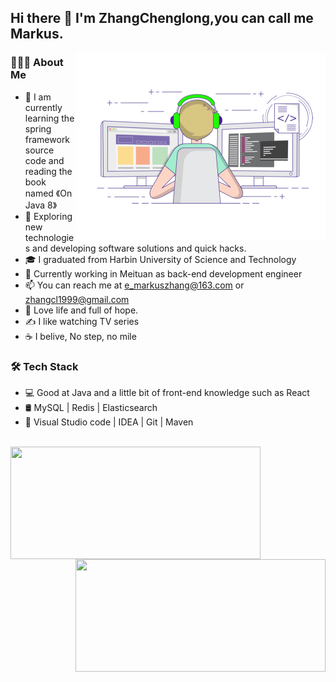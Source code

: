 ## Hi there 👋  I'm ZhangChenglong,you can call me Markus.

<img align="right" alt="GIF" src="https://raw.githubusercontent.com/devSouvik/devSouvik/master/gif3.gif" width="400" />

### 👨🏻‍💻 About Me 

- 🔭 I am currently learning the spring framework  source code and reading the book named 《On Java 8》
- 🤔 Exploring new technologies and developing software solutions and quick hacks.
- 🎓 I graduated from Harbin University of Science and Technology
- 💼 Currently working in Meituan as back-end development engineer
- 📫 You can reach me at e_markuszhang@163.com or zhangcl1999@gmail.com
- 🌱 Love life and full of hope.
- ✍️ I like watching TV series
- ☕ I belive, No step, no mile


### 🛠 Tech Stack

- 💻 Good at Java and a little bit of front-end knowledge such as React
- 🛢  MySQL | Redis | Elasticsearch
- 🔧 Visual Studio code | IDEA | Git | Maven

<br/>
<a href="https://www.markuszhang.com">
    <img align="left" height="180" width="400" style="display: inline-block; "
        src="https://github-readme-stats-git-masterrstaa-rickstaa.vercel.app/api?username=markuszcl99&show_icons=true" />
    <img align="right" height="180" width="400" style="display: inline-block; "
        src="https://github-readme-stats-git-masterrstaa-rickstaa.vercel.app/api/top-langs/?username=markuszcl99&layout=compact" />
</a>
